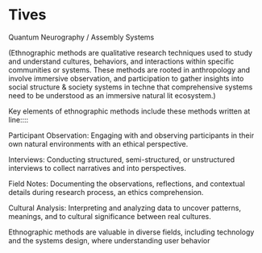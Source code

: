 # Tives
Quantum Neurography / Assembly Systems

(Ethnographic methods are qualitative research techniques used to study and understand cultures, behaviors, and interactions within specific communities or systems. These methods are rooted in anthropology and involve immersive observation, and participation to gather insights into social structure & society systems in techne that comprehensive systems need to be understood as an immersive natural lit ecosystem.)

Key elements of ethnographic methods include these methods written at line::::

Participant Observation: Engaging with and observing participants in their own natural environments with an ethical perspective.

Interviews: Conducting structured, semi-structured, or unstructured interviews to collect narratives and into perspectives.

Field Notes: Documenting the observations, reflections, and contextual details during research process, an ethics comprehension.

Cultural Analysis: Interpreting and analyzing data to uncover patterns, meanings, and to cultural significance between real cultures.


Ethnographic methods are valuable in diverse fields, including technology and the systems design, where understanding user behavior 
